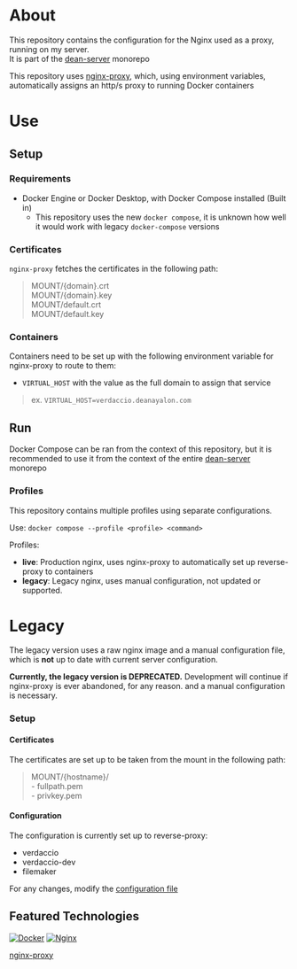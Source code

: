 # About
This repository contains the configuration for the Nginx used as a proxy, running on my server.<br>
It is part of the [dean-server](https://github.com/DeanAyalon/dean-server) monorepo

This repository uses [nginx-proxy](https://github.com/nginx-proxy/nginx-proxy), which, using environment variables, automatically assigns an http/s proxy to running Docker containers

# Use
## Setup
### Requirements
- Docker Engine or Docker Desktop, with Docker Compose installed (Built in)
    - This repository uses the new `docker compose`, it is unknown how well it would work with legacy `docker-compose` versions

### Certificates
`nginx-proxy` fetches the certificates in the following path:
> MOUNT/{domain}.crt<br>
  MOUNT/{domain}.key<br>
  MOUNT/default.crt<br>
  MOUNT/default.key

### Containers
Containers need to be set up with the following environment variable for nginx-proxy to route to them:
- `VIRTUAL_HOST` with the value as the full domain to assign that service
> ex. `VIRTUAL_HOST=verdaccio.deanayalon.com`

## Run
Docker Compose can be ran from the context of this repository, but it is recommended to use it from the context of the entire [dean-server](https://github.com/DeanAyalon/dean-server) monorepo

### Profiles
This repository contains multiple profiles using separate configurations.

Use: `docker compose --profile <profile> <command>`

Profiles:
* **live**: Production nginx, uses nginx-proxy to automatically set up reverse-proxy to containers
* **legacy**: Legacy nginx, uses manual configuration, not updated or supported.

# Legacy
The legacy version uses a raw nginx image and a manual configuration file, which is **not** up to date with current server configuration.

**Currently, the legacy version is DEPRECATED.** Development will continue if nginx-proxy is ever abandoned, for any reason. and a manual configuration is necessary.<br>

### Setup
#### Certificates
The certificates are set up to be taken from the mount in the following path:
> MOUNT/{hostname}/<br>
    - fullpath.pem<br>
    - privkey.pem

#### Configuration
The configuration is currently set up to reverse-proxy:
- verdaccio
- verdaccio-dev
- filemaker

For any changes, modify the [configuration file](./legacy/conf/app.conf)



## Featured Technologies
[![Docker](https://img.shields.io/badge/docker-%230db7ed.svg?style=for-the-badge&logo=docker&logoColor=white)](https://docker.com)
[![Nginx](https://img.shields.io/badge/nginx-009639.svg?style=for-the-badge&logo=nginx&logoColor=white)](https://npmjs.com)

[nginx-proxy](https://github.com/nginx-proxy/nginx-proxy)